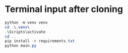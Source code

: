 # Terminal input after cloning

```powershell
python -m venv venv
cd .\.venv\
.\Scripts\activate 
cd ..
pip install -r requirements.txt
python main.py
```
